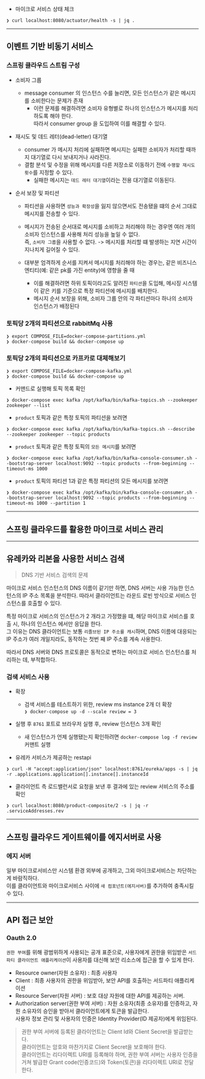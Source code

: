 + 마이크로 서비스 상태 체크
```
❯ curl localhost:8080/actuator/health -s | jq . 
```

---
## 이벤트 기반 비동기 서비스
### 스프링 클라우드 스트림 구성
+ 소비자 그룹
  - message consumer 의 인스턴스 수를 늘리면, 모든 인스턴스가 같은 메시지를 소비한다는 문제가 존재
    - 이런 문제를 해결하려면 소비자 유형별로 하나의 인스턴스가 메시지를 처리하도록 해야 한다.  
    따라서 consumer group 을 도입하여 이를 해결할 수 있다.
      
+ 재시도 및 데드 레터(dead-letter) 대기열
  - consumer 가 메시지 처리에 실패하면 메시지는 실패한 소비자가 처리할 때까지 대기열로 다시 보내지거나 사라진다.
  - 결함 분석 및 수정을 위해 메시지를 다른 저장소로 이동하기 전에 `수행할 재시도 횟수`를 지정할 수 있다.
    - 실패한 메시지는 `데드 레터 대기열`이라는 전용 대기열로 이동된다.
  
+ 순서 보장 및 파티션
  - 파티션을 사용하면 `성능과 확장성`을 잃지 않으면서도 전송됐을 떄의 순서 그대로 메시지를 전송할 수 있다.
  - 메시지가 전송된 순서대로 메시지를 소비하고 처리해야 하는 경우엔 여러 개의 소비자 인스턴스를 사용해 처리 성능을 높일 수 없다.  
  즉, `소비자 그룹`을 사용할 수 없다. -> 메시지를 처리할 떄 발생하는 지연 시간이 지나치게 길어질 수 있다.
    
  - 대부분 엄격하게 순서를 지켜서 메시지를 처리해야 하는 경우는, 같은 비즈니스 엔티티(예: 같은 pk를 가진 entity)에 영향을 줄 때
    - 이를 해결하려면 하위 토픽이라고도 알려진 `파티션`을 도입해, 메시징 시스템이 같은 키를 기준으로 특정 파티션에 메시지를 배치한다.
    - 메시지 순서 보장을 위해, 소비자 그룹 안의 각 파티션마다 하나의 소비자 인스턴스가 배정된다
    
### 토픽당 2개의 파티션으로 rabbitMq  사용
```
❯ export COMPOSE_FILE=docker-compose-partitions.yml
❯ docker-compose build && docker-compose up 
```

### 토픽당 2개의 파티션으로 카프카로 대체해보기
```
❯ export COMPOSE_FILE=docker-compose-kafka.yml
❯ docker-compose build && docker-compose up 
```

+ 커맨드로 실행해 토픽 목록 확인
```
❯ docker-compose exec kafka /opt/kafka/bin/kafka-topics.sh --zookeeper zookeeper --list
```

+ `product` 토픽과 같은 특정 토픽의 파티션을 보려면
```
❯ docker-compose exec kafka /opt/kafka/bin/kafka-topics.sh --describe --zookeeper zookeeper --topic products
```

+ `product` 토픽과 같은 특정 토픽의 `모든 메시지`를 보려면
```
❯ docker-compose exec kafka /opt/kafka/bin/kafka-console-consumer.sh --bootstrap-server localhost:9092 --topic products --from-beginning --timeout-ms 1000 
```

+  `product` 토픽의 파티션 1과 같은 특정 파티션의 모든 메시지를 보려면
````
❯ docker-compose exec kafka /opt/kafka/bin/kafka-console-consumer.sh --bootstrap-server localhost:9092 --topic products --from-beginning --timeout-ms 1000 --partition 1
````
---
## 스프링 클라우드를 활용한 마이크로 서비스 관리

---
## 유레카와 리본을 사용한 서비스 검색
> DNS 기반 서비스 검색의 문제

마이크로 서비스 인스턴스의 DNS 이름이 같기만 하면, DNS 서버는   사용 가능한 인스턴스의 IP 주소 목록을 분석한다.
따라서 클라이언트는 라운드 로빈 방식으로 서비스 인스턴스를 호출할 수 있다.  

특정 마이크로 서비스의 인스턴스가 2 개라고 가정했을 떄, 해당 마이크로 서비스를 호출 시, 하나의 인스턴스 에서만 응답을 한다.  
그 이유는 DNS 클라이언트는 보통 `리졸브된 IP 주소를 캐시`하며, DNS 이름에 대응되는 IP 주소가 여러 개일지라도, 동작하는 첫번 째 IP 주소를 계속 사용한다.  

따라서 DNS 서버와 DNS 프로토콜은 동적으로 변하는 마이크로 서비스 인스턴스를 처리하는 데, 부적합하다.

### 검색 서비스 사용
+ 확장
  - 검색 서비스를 테스트하기 위한, review ms instance 2개 더 확장  
``
❯ docker-compose up -d --scale review = 3
``
    

+ 실행 후 `8761` 포트로 브라우저 실행 후, review 인스턴스 3개 확인  
  + 새 인스턴스가 언제 실행됐는지 확인하려면 `docker-compose log -f review` 커맨트 실행


+ 유레카 서비스가 제공하는 restapi
```
❯ curl -H "accept:application/json" localhost:8761/eureka/apps -s | jq -r .applications.application[].instance[].instanceId
```


+ 클라이언트 측 로드밸런서로 요청을 보낸 후 결과에 있는 review 서비스의 주소를 확인

````
❯ curl localhost:8080/product-composite/2 -s | jq -r .serviceAddresses.rev
````

---
## 스프링 클라우드 게이트웨이를 에지서버로 사용
### 에지 서버
일부 마이크로서비스만 시스템 환경 외부에 공개하고, 그외 마이크로서비스는 차단하는 게 바람직하다.  
이를 클라이언트와 마이크로서비스 사이에 `새 컴포넌트(에지서버)`를 추가하여 충족시킬 수 있다.

---
## API 접근 보안
### Oauth 2.0
`권한 부여`를 위해 광범위하게 사용되는 공개 표준으로, 사용자에게 권한을 위임받은 `서드파티 클라이언트 애플리케이션`이
사용자를 대신해 보안 리소스에 접근을 할 수 있게 한다.

+ Resource owner(자원 소유자) : 최종 사용자
+ Client : 최종 사용자의 권한을 위임받아, 보안 API를 호출하는 서드파티 애플리케이션
+ Resource Server(자원 서버) : 보호 대상 자원에 대한 API를 제공하는 서버.
+ Authorization server(권한 부여 서버) : 자원 소유자(최종 소유자)를 인증하고, 자원 소유자의 승인을 받아서 클라이언트에게 토큰을 발급한다.  
사용자 정보 관리 및 사용자의 인증은 Identity Provider(ID 제공자)에게 위임된다.
  
> 권한 부여 서버에 등록된 클라이언트는 Client Id와 Client Secret을 발급받는다.  
> 클라이언트는 암호와 마찬가지로 Client Secret을 보호해야 한다.  
> 클라이언트는 리다이렉트 URI를 등록해야 하며, 권한 부여 서버는 사용자 인증을 거쳐 발급한 Grant code(인증코드)와 Token(토큰)을 리다이렉트 URI로 전달한다.